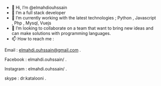 - 👋 Hi, I’m @elmahdiouhssain
- 👀 I’m a full stack developer
- 🌱 I’m currently working with the latest technologies ; Python , Javascript , Php , Mysql, Vuejs
- 💞️ I’m looking to collaborate on a team that want to bring new ideas and can make solutions with programming languages. 
- 📫 How to reach me : 

Email : elmahdi.ouhssain@gmail.com .

Facebook : elmahdi.ouhssain/ .

Instagram : elmahdi.ouhssain/ .

skype : dr:katalooni .

<!---
elmahdiouhssain/elmahdiouhssain is a ✨ special ✨ repository because its `README.md` (this file) appears on your GitHub profile.
You can click the Preview link to take a look at your changes.
--->
